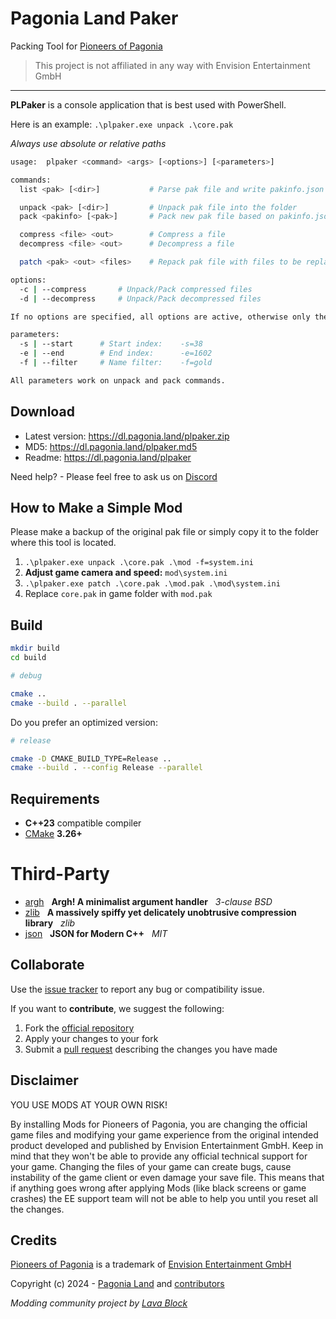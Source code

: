 # Pagonia Land Paker
Packing Tool for [Pioneers of Pagonia](https://pioneersofpagonia.com/)

> This project is not affiliated in any way with Envision Entertainment GmbH

---

**PLPaker** is a console application that is best used with PowerShell.

Here is an example: `.\plpaker.exe unpack .\core.pak`

*Always use absolute or relative paths*

```bash
usage:  plpaker <command> <args> [<options>] [<parameters>]

commands:
  list <pak> [<dir>]           # Parse pak file and write pakinfo.json

  unpack <pak> [<dir>]         # Unpack pak file into the folder
  pack <pakinfo> [<pak>]       # Pack new pak file based on pakinfo.json

  compress <file> <out>        # Compress a file
  decompress <file> <out>      # Decompress a file

  patch <pak> <out> <files>    # Repack pak file with files to be replaced

options:
  -c | --compress       # Unpack/Pack compressed files
  -d | --decompress     # Unpack/Pack decompressed files

If no options are specified, all options are active, otherwise only the set ones.

parameters:
  -s | --start      # Start index:    -s=38
  -e | --end        # End index:      -e=1602
  -f | --filter     # Name filter:    -f=gold

All parameters work on unpack and pack commands.
```

## Download

- Latest version: https://dl.pagonia.land/plpaker.zip
- MD5: https://dl.pagonia.land/plpaker.md5
- Readme: https://dl.pagonia.land/plpaker

Need help? - Please feel free to ask us on [Discord](https://Pagonia.Land/)

## How to Make a Simple Mod

Please make a backup of the original pak file or simply copy it to the folder where this tool is located.

1. `.\plpaker.exe unpack .\core.pak .\mod -f=system.ini`
2. **Adjust game camera and speed:** `mod\system.ini`
3. `.\plpaker.exe patch .\core.pak .\mod.pak .\mod\system.ini`
4. Replace `core.pak` in game folder with `mod.pak`

## Build

```bash
mkdir build
cd build
```

```bash
# debug

cmake ..
cmake --build . --parallel
```

Do you prefer an optimized version:

```bash
# release

cmake -D CMAKE_BUILD_TYPE=Release ..
cmake --build . --config Release --parallel
```

## Requirements

* **C++23** compatible compiler
* [CMake](https://cmake.org/) **3.26+**

# Third-Party

* [argh](https://github.com/adishavit/argh) &nbsp; **Argh! A minimalist argument handler** &nbsp; *3-clause BSD*
* [zlib](https://github.com/madler/zlib) &nbsp; **A massively spiffy yet delicately unobtrusive compression library** &nbsp; *zlib*
* [json](https://github.com/nlohmann/json) &nbsp; **JSON for Modern C++** &nbsp; *MIT*

## Collaborate

Use the [issue tracker](https://github.com/pagonia-land/plpaker/issues) to report any bug or compatibility issue.

If you want to **contribute**, we suggest the following:

1. Fork the [official repository](https://github.com/pagonia-land/plpaker/fork)
2. Apply your changes to your fork
3. Submit a [pull request](https://github.com/pagonia-land/plpaker/pulls) describing the changes you have made

## Disclaimer

YOU USE MODS AT YOUR OWN RISK!

By installing Mods for Pioneers of Pagonia, you are changing the official game files and modifying your game experience from the original intended product developed and published by Envision Entertainment GmbH. Keep in mind that they won't be able to provide any official technical support for your game. Changing the files of your game can create bugs, cause instability of the game client or even damage your save file. This means that if anything goes wrong after applying Mods (like black screens or game crashes) the EE support team will not be able to help you until you reset all the changes.

## Credits

[Pioneers of Pagonia](https://pioneersofpagonia.com/) is a trademark of [Envision Entertainment GmbH](https://www.envision-entertainment.de/)

Copyright (c) 2024 - [Pagonia Land](https://pagonia.land/) and [contributors](https://github.com/pagonia-land/plpaker/graphs/contributors)

*Modding community project by [Lava Block](https://lava-block.com/)*
